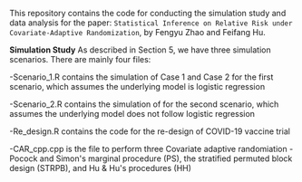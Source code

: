 This repository contains the code for conducting the simulation study and data analysis for the paper: `Statistical Inference on Relative Risk under Covariate-Adaptive Randomization`, by Fengyu Zhao and Feifang Hu.

**Simulation Study**
As described in Section 5, we have three simulation scenarios. There are mainly four files:

-Scenario_1.R contains the simulation of Case 1 and Case 2 for the first scenario, which assumes the underlying model is logistic regression

-Scenario_2.R contains the simulation of for the second scenario, which assumes the underlying model does not follow logistic regression

-Re_design.R contains the code for the re-design of COVID-19 vaccine trial

-CAR_cpp.cpp is the file to perform three Covariate adaptive randomiation - Pocock and Simon's marginal procedure (PS), the stratified permuted block design (STRPB), and Hu \& Hu's  procedures (HH)
